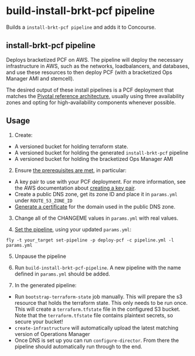 # build-install-brkt-pcf pipeline

Builds a `install-brkt-pcf pipeline` and adds it to Concourse.

## install-brkt-pcf pipeline

Deploys bracketized PCF on AWS. The pipeline will deploy the necessary infrastructure in AWS, such as the networks, loadbalancers, and databases, and use these resources to then deploy PCF (with a bracketized Ops Manager AMI and stemcell).

The desired output of these install pipelines is a PCF deployment that matches the [Pivotal reference architecture](http://docs.pivotal.io/pivotalcf/refarch), usually using three availability zones and opting for high-availability components whenever possible.

## Usage
1. Create:
* A versioned bucket for holding terraform state.
* A versioned bucket for holding the generated `install-brkt-pcf` pipeline
* A versioned bucket for holding the bracketized Ops Manager AMI

2. Ensure [the prerequisites are met](https://docs.pivotal.io/pivotalcf/1-12/customizing/aws.html#prerequisities), in particular:

* A key pair to use with your PCF deployment. For more information, see the AWS documentation about [creating a key pair](http://docs.aws.amazon.com/AWSCloudFormation/latest/UserGuide/cfn-console-create-keypair.html).
* Create a public DNS zone, get its zone ID and place it in `params.yml` under `ROUTE_53_ZONE_ID`
* [Generate a certificate](http://docs.aws.amazon.com/elasticloadbalancing/latest/classic/ssl-server-cert.html#create-cert) for the domain used in the public DNS zone.

3. Change all of the CHANGEME values in `params.yml` with real values.

4. [Set the pipeline](http://concourse.ci/single-page.html#fly-set-pipeline), using your updated `params.yml`:
  ```
  fly -t your_target set-pipeline -p deploy-pcf -c pipeline.yml -l params.yml
  ```

5. Unpause the pipeline

6. Run `build-install-brkt-pcf-pipeline`. A new pipeline with the name defined in `params.yml` should be added.

7. In the generated pipeline:
* Run `bootstrap-terraform-state` job manually. This will prepare the s3 resource that holds the terraform state. This only needs to be run once. This will create a `terraform.tfstate` file in the configured S3 bucket. Note that the `terraform.tfstate` file contains plaintext secrets, so secure your bucket!
* `create-infrastructure` will automatically upload the latest matching version of Operations Manager
* Once DNS is set up you can run `configure-director`. From there the pipeline should automatically run through to the end.

